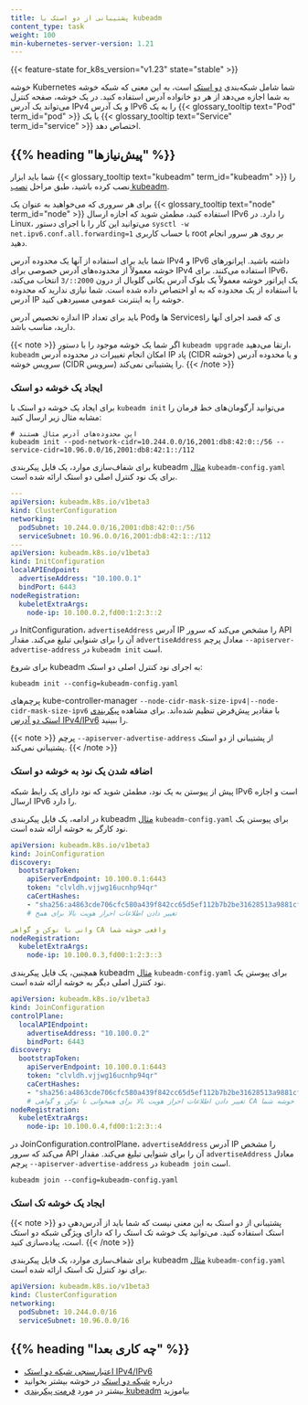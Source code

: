 ```yaml
---
title: پشتیبانی از دو استک با kubeadm
content_type: task
weight: 100
min-kubernetes-server-version: 1.21
---
```


<!-- overview -->

{{< feature-state for_k8s_version="v1.23" state="stable" >}}

خوشه Kubernetes شما شامل شبکه‌بندی [دو استک](/docs/concepts/services-networking/dual-stack/)
است، به این معنی که شبکه خوشه به شما اجازه می‌دهد از هر دو خانواده آدرس استفاده کنید.
در یک خوشه، صفحه کنترل می‌تواند یک آدرس IPv4 و یک آدرس IPv6 را به یک {{< glossary_tooltip text="Pod" term_id="pod" >}} یا یک {{< glossary_tooltip text="Service" term_id="service" >}} اختصاص دهد.

<!-- body -->

## {{% heading "پیش‌نیازها" %}}

شما باید ابزار {{< glossary_tooltip text="kubeadm" term_id="kubeadm" >}} را نصب کرده باشید،
طبق مراحل [نصب kubeadm](/docs/setup/production-environment/tools/kubeadm/install-kubeadm/).

برای هر سروری که می‌خواهید به عنوان یک {{< glossary_tooltip text="node" term_id="node" >}} استفاده کنید،
مطمئن شوید که اجازه ارسال IPv6 را دارد. در Linux، می‌توانید این کار را با اجرای دستور
`sysctl -w net.ipv6.conf.all.forwarding=1` با حساب کاربری root بر روی هر سرور انجام دهید.

شما باید برای استفاده از آنها یک محدوده آدرس IPv4 و IPv6 داشته باشید. اپراتورهای خوشه معمولاً
از محدوده‌های آدرس خصوصی برای IPv4 استفاده می‌کنند. برای IPv6، یک اپراتور خوشه معمولاً
یک بلوک آدرس یکانی گلوبال از درون `2000::/3` انتخاب می‌کند، با استفاده از یک محدوده که به او اختصاص داده شده است.
شما نیازی ندارید که محدوده آدرس IP خوشه را به اینترنت عمومی مسیردهی کنید.

اندازه تخصیص آدرس IP باید برای تعداد Podها و Servicesی که قصد اجرای آنها را دارید، مناسب باشد.

{{< note >}}
اگر شما یک خوشه موجود را با دستور `kubeadm upgrade` ارتقا می‌دهید،
`kubeadm` امکان انجام تغییرات در محدوده آدرس IP پاد (CIDR خوشه) و یا محدوده آدرس سرویس خوشه (CIDR سرویس) را پشتیبانی نمی‌کند.
{{< /note >}}

### ایجاد یک خوشه دو استک

برای ایجاد یک خوشه دو استک با `kubeadm init` می‌توانید آرگومان‌های خط فرمان را
مشابه مثال زیر ارسال کنید:

```shell
# این محدوده‌های آدرس مثال هستند
kubeadm init --pod-network-cidr=10.244.0.0/16,2001:db8:42:0::/56 --service-cidr=10.96.0.0/16,2001:db8:42:1::/112
```

برای شفاف‌سازی موارد، یک فایل پیکربندی kubeadm
[مثال](/docs/reference/config-api/kubeadm-config.v1beta3/)
`kubeadm-config.yaml` برای یک نود کنترل اصلی دو استک ارائه شده است.

```yaml
---
apiVersion: kubeadm.k8s.io/v1beta3
kind: ClusterConfiguration
networking:
  podSubnet: 10.244.0.0/16,2001:db8:42:0::/56
  serviceSubnet: 10.96.0.0/16,2001:db8:42:1::/112
---
apiVersion: kubeadm.k8s.io/v1beta3
kind: InitConfiguration
localAPIEndpoint:
  advertiseAddress: "10.100.0.1"
  bindPort: 6443
nodeRegistration:
  kubeletExtraArgs:
    node-ip: 10.100.0.2,fd00:1:2:3::2
```

در InitConfiguration، `advertiseAddress` آدرس IP را مشخص می‌کند که سرور API آن را برای شنوایی تبلیغ می‌کند.
مقدار `advertiseAddress` معادل پرچم `--apiserver-advertise-address` در `kubeadm init` است.

برای شروع kubeadm به اجرای نود کنترل اصلی دو استک:

```shell
kubeadm init --config=kubeadm-config.yaml
```

پرچم‌های kube-controller-manager `--node-cidr-mask-size-ipv4|--node-cidr-mask-size-ipv6`
با مقادیر پیش‌فرض تنظیم شده‌اند. برای مشاهده [پیکربندی استک دو آدرس IPv4/IPv6](/docs/concepts/services-networking/dual-stack#configure-ipv4-ipv6-dual-stack) را ببینید.

{{< note >}}
پرچم `--apiserver-advertise-address` از پشتیبانی از دو استک پشتیبانی نمی‌کند.
{{< /note >}}

### اضافه شدن یک نود به خوشه دو استک

پیش از پیوستن به یک نود، مطمئن شوید که نود دارای یک رابط شبکه IPv6 است و اجازه ارسال IPv6 را دارد.

در ادامه، یک فایل پیکربندی kubeadm [مثال](/docs/reference/config-api/kubeadm-config.v1beta3/)
`kubeadm-config.yaml` برای پیوستن یک نود کارگر به خوشه ارائه شده است.

```yaml
apiVersion: kubeadm.k8s.io/v1beta3
kind: JoinConfiguration
discovery:
  bootstrapToken:
    apiServerEndpoint: 10.100.0.1:6443
    token: "clvldh.vjjwg16ucnhp94qr"
    caCertHashes:
    - "sha256:a4863cde706cfc580a439f842cc65d5ef112b7b2be31628513a9881cf0d9fe0e"
    # تغییر دادن اطلاعات احراز هویت بالا برای همخ

وانی با توکن و گواهی CA واقعی خوشه شما
nodeRegistration:
  kubeletExtraArgs:
    node-ip: 10.100.0.3,fd00:1:2:3::3
```

همچنین، یک فایل پیکربندی kubeadm [مثال](/docs/reference/config-api/kubeadm-config.v1beta3/)
`kubeadm-config.yaml` برای پیوستن یک نود کنترل اصلی دیگر به خوشه ارائه شده است.

```yaml
apiVersion: kubeadm.k8s.io/v1beta3
kind: JoinConfiguration
controlPlane:
  localAPIEndpoint:
    advertiseAddress: "10.100.0.2"
    bindPort: 6443
discovery:
  bootstrapToken:
    apiServerEndpoint: 10.100.0.1:6443
    token: "clvldh.vjjwg16ucnhp94qr"
    caCertHashes:
    - "sha256:a4863cde706cfc580a439f842cc65d5ef112b7b2be31628513a9881cf0d9fe0e"
    # تغییر دادن اطلاعات احراز هویت بالا برای همخوانی با توکن و گواهی CA واقعی خوشه شما
nodeRegistration:
  kubeletExtraArgs:
    node-ip: 10.100.0.4,fd00:1:2:3::4

```

در JoinConfiguration.controlPlane، `advertiseAddress` آدرس IP را مشخص می‌کند که سرور API آن را برای شنوایی تبلیغ می‌کند.
مقدار `advertiseAddress` معادل پرچم `--apiserver-advertise-address` در `kubeadm join` است.

```shell
kubeadm join --config=kubeadm-config.yaml
```

### ایجاد یک خوشه تک استک

{{< note >}}
پشتیبانی از دو استک به این معنی نیست که شما باید از آدرس‌دهی دو استک استفاده کنید.
می‌توانید یک خوشه تک استک را که دارای ویژگی شبکه دو استک است، پیاده‌سازی کنید.
{{< /note >}}

برای شفاف‌سازی موارد، یک فایل پیکربندی kubeadm
[مثال](/docs/reference/config-api/kubeadm-config.v1beta3/)
`kubeadm-config.yaml` برای نود کنترل تک استک ارائه شده است.

```yaml
apiVersion: kubeadm.k8s.io/v1beta3
kind: ClusterConfiguration
networking:
  podSubnet: 10.244.0.0/16
  serviceSubnet: 10.96.0.0/16
```

## {{% heading "چه کاری بعدا" %}}

* [اعتبارسنجی شبکه دو استک IPv4/IPv6](/docs/tasks/network/validate-dual-stack)
* درباره [شبکه دو استک](/docs/concepts/services-networking/dual-stack/) در خوشه بیشتر بخوانید
* بیشتر در مورد [فرمت پیکربندی kubeadm](/docs/reference/config-api/kubeadm-config.v1beta3/) بیاموزید
